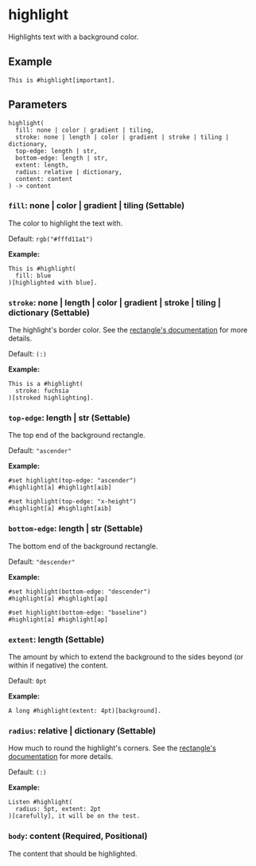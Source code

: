 # highlight

Highlights text with a background color.

## Example

```typst
This is #highlight[important].
```

## Parameters

```
highlight(
  fill: none | color | gradient | tiling,
  stroke: none | length | color | gradient | stroke | tiling | dictionary,
  top-edge: length | str,
  bottom-edge: length | str,
  extent: length,
  radius: relative | dictionary,
  content: content
) -> content
```

### `fill`: none | color | gradient | tiling (Settable)

The color to highlight the text with.

Default: `rgb("#fffd11a1")`

**Example:**
```typst
This is #highlight(
  fill: blue
)[highlighted with blue].
```

### `stroke`: none | length | color | gradient | stroke | tiling | dictionary (Settable)

The highlight's border color. See the [rectangle's documentation](/docs/reference/visualize/rect/#parameters-stroke) for more details.

Default: `(:)`

**Example:**
```typst
This is a #highlight(
  stroke: fuchsia
)[stroked highlighting].
```

### `top-edge`: length | str (Settable)

The top end of the background rectangle.

Default: `"ascender"`

**Example:**
```typst
#set highlight(top-edge: "ascender")
#highlight[a] #highlight[aib]

#set highlight(top-edge: "x-height")
#highlight[a] #highlight[aib]
```

### `bottom-edge`: length | str (Settable)

The bottom end of the background rectangle.

Default: `"descender"`

**Example:**
```typst
#set highlight(bottom-edge: "descender")
#highlight[a] #highlight[ap]

#set highlight(bottom-edge: "baseline")
#highlight[a] #highlight[ap]
```

### `extent`: length (Settable)

The amount by which to extend the background to the sides beyond (or within if negative) the content.

Default: `0pt`

**Example:**
```typst
A long #highlight(extent: 4pt)[background].
```

### `radius`: relative | dictionary (Settable)

How much to round the highlight's corners. See the [rectangle's documentation](/docs/reference/visualize/rect/#parameters-radius) for more details.

Default: `(:)`

**Example:**
```typst
Listen #highlight(
  radius: 5pt, extent: 2pt
)[carefully], it will be on the test.
```

### `body`: content (Required, Positional)

The content that should be highlighted.
